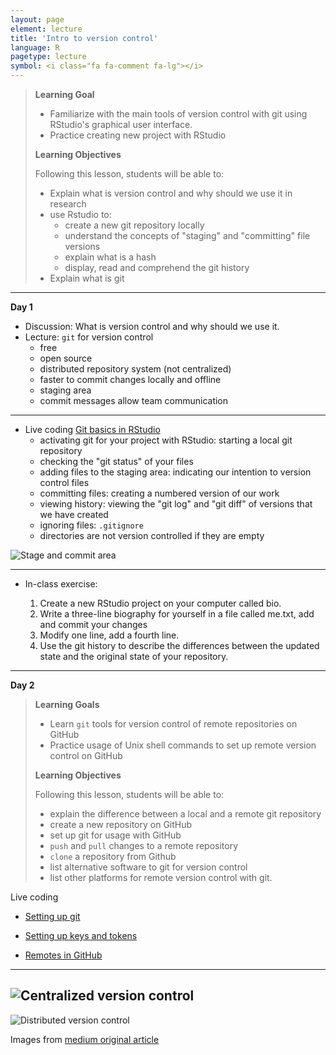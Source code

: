 ```yaml
---
layout: page
element: lecture
title: 'Intro to version control'
language: R
pagetype: lecture
symbol: <i class="fa fa-comment fa-lg"></i>
---
```


<!--
[Measuring biodiversity]({{ site.baseurl }}/materials/01_BiodiversityMeasures/01_BiodiversityMeasures.html)

[Manipulating data]({{ site.baseurl }}/materials/02_Manipulating_data/02_ManipulatingData.html)
-->
<!--

Slides:

[Introduction to R and Version Control]({{ site.baseurl }}/materials/01_RIntro_VersionControl/01_RIntro_VersionControl.html)

-->


> **Learning Goal**
>
> - Familiarize with the main tools of version control with git using RStudio's graphical user interface.
> - Practice creating new project with RStudio
>
> **Learning Objectives**
>
> Following this lesson, students will be able to:
>
> - Explain what is version control and why should we use it in research
> - use Rstudio to:
>   - create a new git repository locally
>   - understand the concepts of "staging" and "committing" file versions
>   - explain what is a hash
>   - display, read and comprehend the git history
> - Explain what is git
---

**Day 1**

* Discussion: What is version control and why should we use it.
* Lecture: `git` for version control
  - free
  - open source
  - distributed repository system (not centralized)
  - faster to commit changes locally and offline
  - staging area
  - commit messages allow team communication
---

* Live coding [Git basics in RStudio](http://nicercode.github.io/git/rstudio.html)
  - activating git for your project with RStudio: starting a local git repository
  - checking the "git status" of your files
  - adding files to the staging area: indicating our intention to version control files
  - committing files: creating a numbered version of our work
  - viewing history: viewing the "git log" and "git diff" of versions that we have created
  - ignoring files: `.gitignore`
  - directories are not version controlled if they are empty


![Stage and commit area](https://swcarpentry.github.io/git-novice/fig/git-staging-area.svg)

---
* In-class exercise:

  1. Create a new RStudio project on your computer called bio.
  1. Write a three-line biography for yourself in a file called me.txt, add and commit your changes
  1. Modify one line, add a fourth line.
  1. Use the git history to describe the differences between the updated state and the original state of your repository.

---




**Day 2**

> **Learning Goals**
>
> - Learn `git` tools for version control of remote repositories on GitHub
> - Practice usage of Unix shell commands to set up remote version control on GitHub
>
> **Learning Objectives**
>
> Following this lesson, students will be able to:
>
> - explain the difference between a local and a remote git repository
> - create a new repository on GitHub
> - set up git for usage with GitHub
> - `push` and `pull` changes to a remote repository
> - `clone` a repository from Github
> - list alternative software to git for version control
> - list other platforms for remote version control with git.

Live coding

* [Setting up git](https://swcarpentry.github.io/git-novice/02-setup/index.html)

* [Setting up keys and tokens](https://github.com/LunaSare/lunasare-blogdown/blob/main/content/post-dev/2022-02-01_configuring-git/index.md)

* [Remotes in GitHub](https://swcarpentry.github.io/git-novice/07-github/index.html)

---
![Centralized version control](https://miro.medium.com/max/674/1*2FZbXMmr_FTV2T3LFj33sA.png)
---
![Distributed version control](https://miro.medium.com/max/834/1*2cG4BW2m1E-EcklOLG51jg.png)

Images from [medium original article](https://medium.com/analytics-vidhya/what-is-version-control-tool-explore-git-and-github-e8c4e719bc05)
